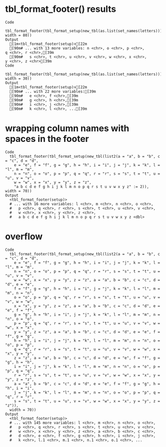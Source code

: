 # tbl_format_footer() results

    Code
      tbl_format_footer(tbl_format_setup(new_tbl(as.list(set_names(letters))), width = 80))
    Output
      [1m<tbl_format_footer(setup)>[22m
      [90m# ... with 13 more variables: n <chr>, o <chr>, p <chr>, q <chr>, r <chr>,[39m
      [90m#   s <chr>, t <chr>, u <chr>, v <chr>, w <chr>, x <chr>, y <chr>, z <chr>[39m
    Code
      tbl_format_footer(tbl_format_setup(new_tbl(as.list(set_names(letters))), width = 30))
    Output
      [1m<tbl_format_footer(setup)>[22m
      [90m# ... with 22 more variables:[39m
      [90m#   e <chr>, f <chr>,[39m
      [90m#   g <chr>, h <chr>,[39m
      [90m#   i <chr>, j <chr>,[39m
      [90m#   k <chr>, l <chr>, ...[39m

# wrapping column names with spaces in the footer

    Code
      tbl_format_footer(tbl_format_setup(new_tbl(list2(a = "a", b = "b", c = "c", d = "d",
        e = "e", f = "f", g = "g", h = "h", i = "i", j = "j", k = "k", l = "l", m = "m",
        n = "n", o = "o", p = "p", q = "q", r = "r", s = "s", t = "t", u = "u", v = "v",
        w = "w", x = "x", y = "y", z = "z",
        "a b c d e f g h i j k l m n o p q r s t u v w x y z" := 2)), width = 70))
    Output
      <tbl_format_footer(setup)>
      # ... with 16 more variables: l <chr>, m <chr>, n <chr>, o <chr>,
      #   p <chr>, q <chr>, r <chr>, s <chr>, t <chr>, u <chr>, v <chr>,
      #   w <chr>, x <chr>, y <chr>, z <chr>,
      #   a b c d e f g h i j k l m n o p q r s t u v w x y z <dbl>

# overflow

    Code
      tbl_format_footer(tbl_format_setup(new_tbl(list2(a = "a", b = "b", c = "c", d = "d",
        e = "e", f = "f", g = "g", h = "h", i = "i", j = "j", k = "k", l = "l", m = "m",
        n = "n", o = "o", p = "p", q = "q", r = "r", s = "s", t = "t", u = "u", v = "v",
        w = "w", x = "x", y = "y", z = "z", a = "a", b = "b", c = "c", d = "d", e = "e",
        f = "f", g = "g", h = "h", i = "i", j = "j", k = "k", l = "l", m = "m", n = "n",
        o = "o", p = "p", q = "q", r = "r", s = "s", t = "t", u = "u", v = "v", w = "w",
        x = "x", y = "y", z = "z", a = "a", b = "b", c = "c", d = "d", e = "e", f = "f",
        g = "g", h = "h", i = "i", j = "j", k = "k", l = "l", m = "m", n = "n", o = "o",
        p = "p", q = "q", r = "r", s = "s", t = "t", u = "u", v = "v", w = "w", x = "x",
        y = "y", z = "z", a = "a", b = "b", c = "c", d = "d", e = "e", f = "f", g = "g",
        h = "h", i = "i", j = "j", k = "k", l = "l", m = "m", n = "n", o = "o", p = "p",
        q = "q", r = "r", s = "s", t = "t", u = "u", v = "v", w = "w", x = "x", y = "y",
        z = "z", a = "a", b = "b", c = "c", d = "d", e = "e", f = "f", g = "g", h = "h",
        i = "i", j = "j", k = "k", l = "l", m = "m", n = "n", o = "o", p = "p", q = "q",
        r = "r", s = "s", t = "t", u = "u", v = "v", w = "w", x = "x", y = "y", z = "z",
        a = "a", b = "b", c = "c", d = "d", e = "e", f = "f", g = "g", h = "h", i = "i",
        j = "j", k = "k", l = "l", m = "m", n = "n", o = "o", p = "p", q = "q", r = "r",
        s = "s", t = "t", u = "u", v = "v", w = "w", x = "x", y = "y", z = "z")),
      width = 70))
    Output
      <tbl_format_footer(setup)>
      # ... with 145 more variables: l <chr>, m <chr>, n <chr>, o <chr>,
      #   p <chr>, q <chr>, r <chr>, s <chr>, t <chr>, u <chr>, v <chr>,
      #   w <chr>, x <chr>, y <chr>, z <chr>, a <chr>, b <chr>, c <chr>,
      #   d <chr>, e <chr>, f <chr>, g <chr>, h <chr>, i <chr>, j <chr>,
      #   k <chr>, l.1 <chr>, m.1 <chr>, n.1 <chr>, o.1 <chr>, ...

